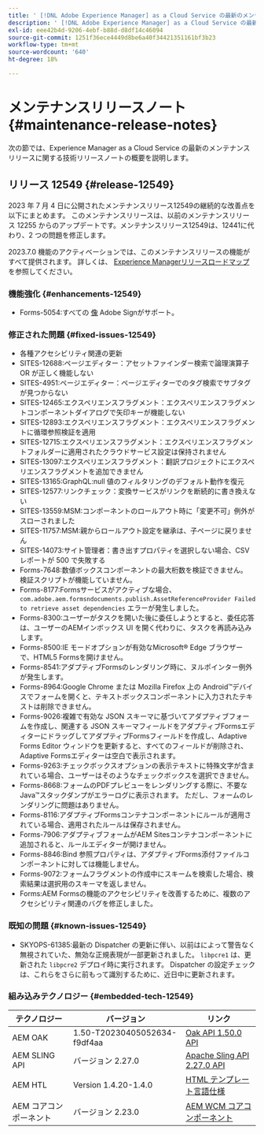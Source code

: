```yaml
---
title: ' [!DNL Adobe Experience Manager] as a Cloud Service の最新のメンテナンスリリースノート'
description: ' [!DNL Adobe Experience Manager] as a Cloud Service の最新のメンテナンスリリースノート'
exl-id: eee42b4d-9206-4ebf-b88d-d8df14c46094
source-git-commit: 1251f36ece4449d8be6a40f34421351161bf3b23
workflow-type: tm+mt
source-wordcount: '640'
ht-degree: 18%

---
```


# メンテナンスリリースノート {#maintenance-release-notes}

次の節では、Experience Manager as a Cloud Service の最新のメンテナンスリリースに関する技術リリースノートの概要を説明します。

## リリース 12549 {#release-12549}

2023 年 7 月 4 日に公開されたメンテナンスリリース12549の継続的な改善点を以下にまとめます。 このメンテナンスリリースは、以前のメンテナンスリリース 12255 からのアップデートです。メンテナンスリリース12549は、12441に代わり、2 つの問題を修正します。

2023.7.0 機能のアクティベーションでは、このメンテナンスリリースの機能がすべて提供されます。 詳しくは、 [Experience Managerリリースロードマップ](https://experienceleague.adobe.com/docs/experience-manager-release-information/aem-release-updates/update-releases-roadmap.html?lang=ja) を参照してください。

### 機能強化 {#enhancements-12549}

- Forms-5054:すべての [像](https://opensource.adobe.com/acrobat-sign/acrobat_sign_events/webhookeventsagreements.html) Adobe Signがサポート。

### 修正された問題 {#fixed-issues-12549}

- 各種アクセシビリティ関連の更新
- SITES-12688:ページエディター：アセットファインダー検索で論理演算子 OR が正しく機能しない
- SITES-4951:ページエディター：ページエディターでのタグ検索でサブタグが見つからない
- SITES-12465:エクスペリエンスフラグメント：エクスペリエンスフラグメントコンポーネントダイアログで矢印キーが機能しない
- SITES-12893:エクスペリエンスフラグメント：エクスペリエンスフラグメントに循環参照検証を適用
- SITES-12715:エクスペリエンスフラグメント：エクスペリエンスフラグメントフォルダーに適用されたクラウドサービス設定は保持されません
- SITES-13097:エクスペリエンスフラグメント：翻訳プロジェクトにエクスペリエンスフラグメントを追加できません
- SITES-13165:GraphQL:null 値のフィルタリングのデフォルト動作を復元
- SITES-12577:リンクチェック：変換サービスがリンクを断続的に書き換えない
- SITES-13559:MSM:コンポーネントのロールアウト時に「変更不可」例外がスローされました
- SITES-11757:MSM:親からロールアウト設定を継承は、子ページに戻りません
- SITES-14073:サイト管理者：書き出すプロパティを選択しない場合、CSV レポートが 500 で失敗する
- Forms-7648:数値ボックスコンポーネントの最大桁数を検証できません。 検証スクリプトが機能していません。
- Forms-8177:Formsサービスがアクティブな場合、 `com.adobe.aem.formsndocuments.publish.AssetReferenceProvider Failed to retrieve asset dependencies` エラーが発生しました。
- Forms-8300:ユーザーがタスクを開いた後に委任しようとすると、委任応答は、ユーザーのAEMインボックス UI を開く代わりに、タスクを再読み込みします。
- Forms-8500:IE モードオプションが有効なMicrosoft® Edge ブラウザーで、HTML5 Formsを開けません。
- Forms-8541:アダプティブFormsのレンダリング時に、ヌルポインター例外が発生します。
- Forms-8964:Google Chrome または Mozilla Firefox 上の Android™デバイスでフォームを開くと、テキストボックスコンポーネントに入力されたテキストは削除できません。
- Forms-9026:複雑で有効な JSON スキーマに基づいてアダプティブフォームを作成し、関連する JSON スキーマフィールドをアダプティブFormsエディターにドラッグしてアダプティブFormsフィールドを作成し、Adaptive Forms Editor ウィンドウを更新すると、すべてのフィールドが削除され、Adaptive Formsエディターは空白で表示されます。
- Forms-9263:チェックボックスオプションの表示テキストに特殊文字が含まれている場合、ユーザーはそのようなチェックボックスを選択できません。
- Forms-8668:フォームのPDFプレビューをレンダリングする際に、不要な Java™スタックダンプがエラーログに表示されます。 ただし、フォームのレンダリングに問題はありません。
- Forms-8116:アダプティブFormsコンテナコンポーネントにルールが適用されている場合、適用されたルールは保存されません。
- Forms-7906:アダプティブフォームがAEM Sitesコンテナコンポーネントに追加されると、ルールエディターが開けません。
- Forms-8846:Bind 参照プロパティは、アダプティブForms添付ファイルコンポーネントに対しては機能しません。
- Forms-9072:フォームフラグメントの作成中にスキームを検索した場合、検索結果は選択用のスキーマを返しません。
- Forms:AEM Formsの機能のアクセシビリティを改善するために、複数のアクセシビリティ関連のバグを修正しました。

### 既知の問題 {#known-issues-12549}

- SKYOPS-61385:最新の Dispatcher の更新に伴い、以前はによって警告なく無視されていた、無効な正規表現が一部更新されました。 `libpcre1` は、更新された `libpcre2` デプロイ時に実行されます。 Dispatcher の設定チェックは、これらをさらに前もって識別するために、近日中に更新されます。

### 組み込みテクノロジー {#embedded-tech-12549}

| テクノロジー | バージョン | リンク |
|---|---|---|
| AEM OAK | 1.50-T20230405052634-f9df4aa | [Oak API 1.50.0 API](https://www.javadoc.io/doc/org.apache.jackrabbit/oak-api/1.50.0/index.html) |
| AEM SLING API | バージョン 2.27.0 | [Apache Sling API 2.27.0 API](https://www.javadoc.io/doc/org.apache.sling/org.apache.sling.api/latest/index.html) |
| AEM HTL | Version 1.4.20-1.4.0 | [HTML テンプレート言語仕様](https://github.com/adobe/htl-spec) |
| AEM コアコンポーネント | バージョン 2.23.0 | [AEM WCM コアコンポーネント](https://github.com/adobe/aem-core-wcm-components) |
